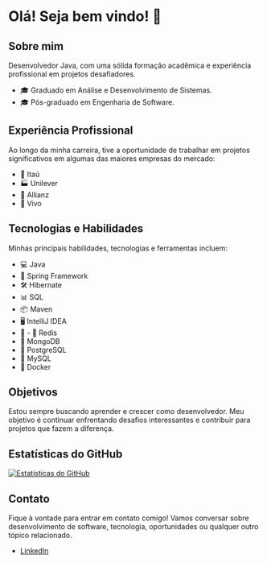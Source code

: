 # Olá! Seja bem vindo! 👋

## Sobre mim

Desenvolvedor Java, com uma sólida formação acadêmica e experiência profissional em projetos desafiadores.

- 🎓 Graduado em Análise e Desenvolvimento de Sistemas.
- 🎓 Pós-graduado em Engenharia de Software.

## Experiência Profissional

Ao longo da minha carreira, tive a oportunidade de trabalhar em projetos significativos em algumas das maiores empresas do mercado:

- 🏦 Itaú
- 🏭 Unilever
- 🏢 Allianz
- 📱 Vivo

## Tecnologias e Habilidades

Minhas principais habilidades, tecnologias e ferramentas incluem:

- 💻 Java
- 💼 Spring Framework
- 🛠️ Hibernate
- 📊 SQL
- 📦 Maven
- 🖥️ IntelliJ IDEA
- 📱 -   💾 Redis
-   🍃 MongoDB
-   🐘 PostgreSQL
-   🐬 MySQL
-   🐳 Docker

## Objetivos

Estou sempre buscando aprender e crescer como desenvolvedor. Meu objetivo é continuar enfrentando desafios interessantes e contribuir para projetos que fazem a diferença.

## Estatísticas do GitHub

[![Estatísticas do GitHub](https://github-readme-stats.vercel.app/api?username=M4rcioOliveira&show_icons=true&theme=dark)](https://github.com/M4rcioOliveira)

## Contato

Fique à vontade para entrar em contato comigo! Vamos conversar sobre desenvolvimento de software, tecnologia, oportunidades ou qualquer outro tópico relacionado.

- [LinkedIn](https://www.linkedin.com/in/marcioco)

